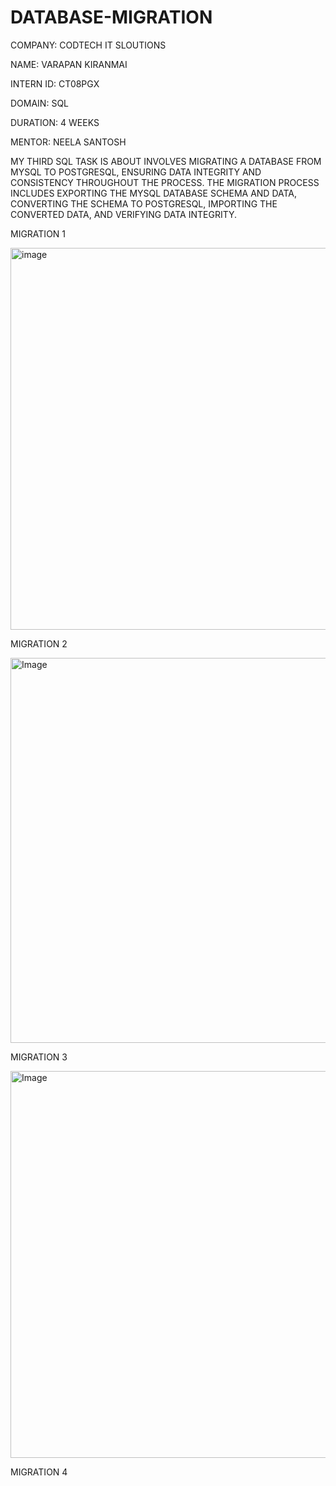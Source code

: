 # DATABASE-MIGRATION
COMPANY: CODTECH IT SLOUTIONS

NAME: VARAPAN KIRANMAI

INTERN ID: CT08PGX

DOMAIN: SQL

DURATION: 4 WEEKS

MENTOR: NEELA SANTOSH

MY THIRD SQL TASK IS ABOUT INVOLVES MIGRATING A DATABASE FROM MYSQL TO POSTGRESQL, ENSURING DATA INTEGRITY AND CONSISTENCY THROUGHOUT THE PROCESS. THE MIGRATION PROCESS INCLUDES EXPORTING THE MYSQL DATABASE SCHEMA AND DATA, CONVERTING THE SCHEMA TO POSTGRESQL, IMPORTING THE CONVERTED DATA, AND VERIFYING DATA INTEGRITY.

MIGRATION 1

<img width="611" alt="image" src="https://github.com/user-attachments/assets/3bcd8976-d07e-411c-8462-71c1738d0d82" />

MIGRATION 2

<img width="616" alt="Image" src="https://github.com/user-attachments/assets/69d172d0-1b22-4e68-8234-a9aa7a76c9fb" />

MIGRATION 3

<img width="619" alt="Image" src="https://github.com/user-attachments/assets/0a789e78-f8e8-4c85-b788-4259bc27c7c0" />

MIGRATION 4


